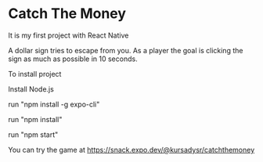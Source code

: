 # Catch The Money
It is my first project with React Native

A dollar sign tries to escape from you. As a player the goal is clicking the sign as much as possible in 10 seconds.

To install project

Install Node.js

run "npm install -g expo-cli"

run "npm install"

run "npm start"

You can try the game at https://snack.expo.dev/@kursadysr/catchthemoney
